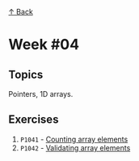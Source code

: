 [↑ Back](../README.md)

# Week #04

## Topics

Pointers, 1D arrays.

## Exercises

1. `P1041` - [Counting array elements](./P1041/README.md)
1. `P1042` - [Validating array elements](./P1042/README.md)